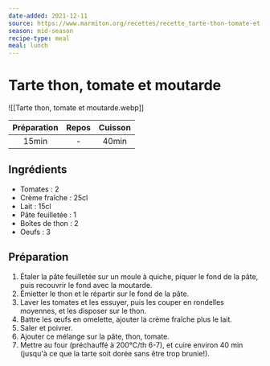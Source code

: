 ```yaml
---
date-added: 2021-12-11
source: https://www.marmiton.org/recettes/recette_tarte-thon-tomate-et-moutarde_17226.aspx
season: mid-season
recipe-type: meal
meal: lunch
---
```


# Tarte thon, tomate et moutarde

![[Tarte thon, tomate et moutarde.webp]]

| Préparation | Repos | Cuisson |
|:-----------:|:-----:|:-------:|
|    15min    |   -   |  40min  |

## Ingrédients

- Tomates : 2
- Crème fraîche : 25cl
- Lait : 15cl
- Pâte feuilletée : 1
- Boîtes de thon : 2
- Oeufs : 3

## Préparation

1. Étaler la pâte feuilletée sur un moule à quiche, piquer le fond de la pâte, puis recouvrir le fond avec la moutarde.
2. Émietter le thon et le répartir sur le fond de la pâte.
3. Laver les tomates et les essuyer, puis les couper en rondelles moyennes, et les disposer sur le thon.
4. Battre les œufs en omelette, ajouter la crème fraîche plus le lait.
5. Saler et poivrer.
6. Ajouter ce mélange sur la pâte, thon, tomate.
7. Mettre au four (préchauffé à 200°C/th 6-7), et cuire environ 40 min (jusqu'à ce que la tarte soit dorée sans être trop brunie!).
